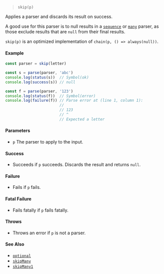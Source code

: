 <!--
 Copyright (c) 2020 Thomas J. Otterson
 
 This software is released under the MIT License.
 https://opensource.org/licenses/MIT
-->

> `skip(p)`

Applies a parser and discards its result on success.

A good use for this parser is to null results in a [`sequence`](sequence.md) or [`many`](many.md) parser, as those exclude results that are `null` from their final results.

`skip(p)` is an optimized implementation of `chain(p, () => always(null))`.

#### Example

```javascript
const parser = skip(letter)

const s = parse(parser, 'abc')
console.log(status(s))  // Symbol(ok)
console.log(success(s)) // null

const f = parse(parser, '123')
console.log(status(f))  // Symbol(error)
console.log(failure(f)) // Parse error at (line 1, column 1):
                        //
                        // 123
                        // ^
                        // Expected a letter
```

#### Parameters

* `p` The parser to apply to the input.

#### Success

* Succeeds if `p` succeeds. Discards the result and returns `null`.

#### Failure

* Fails if `p` fails.

#### Fatal Failure

* Fails fatally if `p` fails fatally.

#### Throws

* Throws an error if `p` is not a parser.

#### See Also

* [`optional`](optional.md)
* [`skipMany`](skipmany.md)
* [`skipMany1`](skipmany1.md)